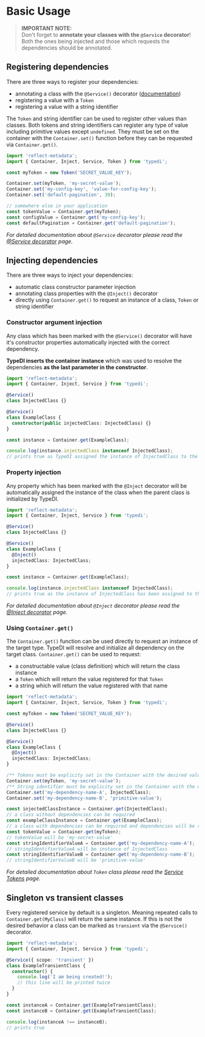 # Basic Usage

> **IMPORTANT NOTE:**  
> Don't forget to **annotate your classes with the `@Service` decorator**! Both the ones being injected and those which
> requests the dependencies should be annotated.

## Registering dependencies

There are three ways to register your dependencies:

- annotating a class with the `@Service()` decorator ([documentation](./04-service-decorator.md))
- registering a value with a `Token`
- registering a value with a string identifier

The `Token` and string identifier can be used to register other values than classes. Both tokens and string identifiers
can register any type of value including primitive values except `undefined`. They must be set on the container with the
`Container.set()` function before they can be requested via `Container.get()`.

```ts
import 'reflect-metadata';
import { Container, Inject, Service, Token } from 'typedi';

const myToken = new Token('SECRET_VALUE_KEY');

Container.set(myToken, 'my-secret-value');
Container.set('my-config-key', 'value-for-config-key');
Container.set('default-pagination', 30);

// somewhere else in your application
const tokenValue = Container.get(myToken);
const configValue = Container.get('my-config-key');
const defaultPagination = Container.get('default-pagination');
```

_For detailed documentation about `@Service` decorator please read the [@Service decorator](./04-service-decorator.md) page._

## Injecting dependencies

There are three ways to inject your dependencies:

- automatic class constructor parameter injection
- annotating class properties with the `@Inject()` decorator
- directly using `Container.get()` to request an instance of a class, `Token` or string identifier

### Constructor argument injection

Any class which has been marked with the `@Service()` decorator will have it's constructor properties automatically
injected with the correct dependency.

**TypeDI inserts the container instance** which was used to resolve the dependencies **as the last parameter in the constructor**.

```ts
import 'reflect-metadata';
import { Container, Inject, Service } from 'typedi';

@Service()
class InjectedClass {}

@Service()
class ExampleClass {
  constructor(public injectedClass: InjectedClass) {}
}

const instance = Container.get(ExampleClass);

console.log(instance.injectedClass instanceof InjectedClass);
// prints true as TypeDI assigned the instance of InjectedClass to the property
```

### Property injection

Any property which has been marked with the `@Inject` decorator will be automatically assigned the instance of the class
when the parent class is initialized by TypeDI.

```ts
import 'reflect-metadata';
import { Container, Inject, Service } from 'typedi';

@Service()
class InjectedClass {}

@Service()
class ExampleClass {
  @Inject()
  injectedClass: InjectedClass;
}

const instance = Container.get(ExampleClass);

console.log(instance.injectedClass instanceof InjectedClass);
// prints true as the instance of InjectedClass has been assigned to the `injectedClass` property by TypeDI
```

_For detailed documentation about `@Inject` decorator please read the [@Inject decorator](./05-inject-decorator.md) page._

### Using `Container.get()`

The `Container.get()` function can be used directly to request an instance of the target type. TypeDI will resolve and
initialize all dependency on the target class. `Container.get()` can be used to request:

- a constructable value (class definition) which will return the class instance
- a `Token` which will return the value registered for that `Token`
- a string which will return the value registered with that name

```ts
import 'reflect-metadata';
import { Container, Inject, Service, Token } from 'typedi';

const myToken = new Token('SECRET_VALUE_KEY');

@Service()
class InjectedClass {}

@Service()
class ExampleClass {
  @Inject()
  injectedClass: InjectedClass;
}

/** Tokens must be explicity set in the Container with the desired value. */
Container.set(myToken, 'my-secret-value');
/** String identifier must be explicity set in the Container with the desired value. */
Container.set('my-dependency-name-A', InjectedClass);
Container.set('my-dependency-name-B', 'primitive-value');

const injectedClassInstance = Container.get(InjectedClass);
// a class without dependencies can be required
const exampleClassInstance = Container.get(ExampleClass);
// a class with dependencies can be required and dependencies will be resolved
const tokenValue = Container.get(myToken);
// tokenValue will be 'my-secret-value'
const stringIdentifierValueA = Container.get('my-dependency-name-A');
// stringIdentifierValueA will be instance of InjectedClass
const stringIdentifierValueB = Container.get('my-dependency-name-B');
// stringIdentifierValueB will be 'primitive-value'
```

_For detailed documentation about `Token` class please read the [Service Tokens](./06-service-tokens.md) page._

## Singleton vs transient classes

Every registered service by default is a singleton. Meaning repeated calls to `Container.get(MyClass)` will return the
same instance. If this is not the desired behavior a class can be marked as `transient` via the `@Service()` decorator.

```ts
import 'reflect-metadata';
import { Container, Inject, Service } from 'typedi';

@Service({ scope: 'transient' })
class ExampleTransientClass {
  constructor() {
    console.log('I am being created!');
    // this line will be printed twice
  }
}

const instanceA = Container.get(ExampleTransientClass);
const instanceB = Container.get(ExampleTransientClass);

console.log(instanceA !== instanceB);
// prints true
```
